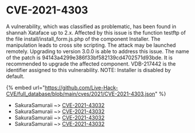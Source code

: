 # CVE-2021-4303

A vulnerability, which was classified as problematic, has been found in shannah Xataface up to 2.x. Affected by this issue is the function testftp of the file install/install_form.js.php of the component Installer. The manipulation leads to cross site scripting. The attack may be launched remotely. Upgrading to version 3.0.0 is able to address this issue. The name of the patch is 94143a4299e386f33bf582139cd4702571d93bde. It is recommended to upgrade the affected component. VDB-217442 is the identifier assigned to this vulnerability. NOTE: Installer is disabled by default.

{% embed url="https://github.com/Live-Hack-CVE/full_database/blob/main/cves/2021/CVE-2021-4303.json" %}


* SakuraSamuraii ~> [CVE-2021-43032](https://www.alice-snow.ru/2021/database/cve-2021-4303/cve-2021-43032-sakurasamuraii)
* SakuraSamuraii ~> [CVE-2021-43032](https://www.alice-snow.ru/2021/database/cve-2021-4303/cve-2021-43032-sakurasamuraii)
* SakuraSamuraii ~> [CVE-2021-43032](https://www.alice-snow.ru/2021/database/cve-2021-4303/cve-2021-43032-sakurasamuraii)
* SakuraSamuraii ~> [CVE-2021-43032](https://www.alice-snow.ru/2021/database/cve-2021-4303/cve-2021-43032-sakurasamuraii)
